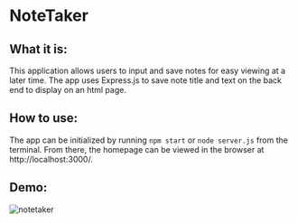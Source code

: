 # NoteTaker #

## What it is:

This application allows users to input and save notes for easy viewing at a later time. The app uses Express.js to save note title and text on the back end to display on an html page.

## How to use:

The app can be initialized by running `npm start` or `node server.js` from the terminal. From there, the homepage can be viewed in the browser at http://localhost:3000/.


## Demo:

![notetaker](https://user-images.githubusercontent.com/48900910/124840009-f590fa00-df57-11eb-8284-ef1f6d22d5fd.gif)
